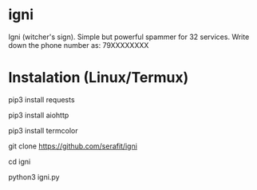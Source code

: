 # igni
Igni (witcher's sign). Simple but powerful spammer for 32 services. Write down the phone number as: 79XXXXXXXX

# Instalation (Linux/Termux) 

pip3 install requests

pip3 install aiohttp

pip3 install termcolor

git clone https://github.com/serafit/igni

cd igni 

python3 igni.py

